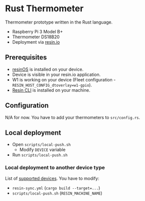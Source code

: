 # Rust Thermometer

Thermometer prototype written in the Rust language.

* Raspberry Pi 3 Model B+
* Thermometer DS18B20
* Deployment via [resin.io](https://resin.io/)

## Prerequisites

* [resinOS](https://resinos.io) is installed on your device.
* Device is visible in your resin.io application.
* W1 is working on your device (Fleet configuration - `RESIN_HOST_CONFIG_dtoverlay=w1-gpio`).
* [Resin CLI](https://github.com/resin-io/resin-cli) is installed on your machine.

## Configuration

N/A for now. You have to add your thermometers to `src/config.rs`.

## Local deployment

* Open `scripts/local-push.sh`
    * Modify `DEVICE` variable
* Run `scripts/local-push.sh`

### Local deployment to another device type

List of [supported devices](https://docs.resin.io/reference/hardware/devices/). You have to modify:

* `resin-sync.yml` (`cargo build --target=...`)
* `scripts/local-push.sh` (`RESIN_MACHINE_NAME`)
